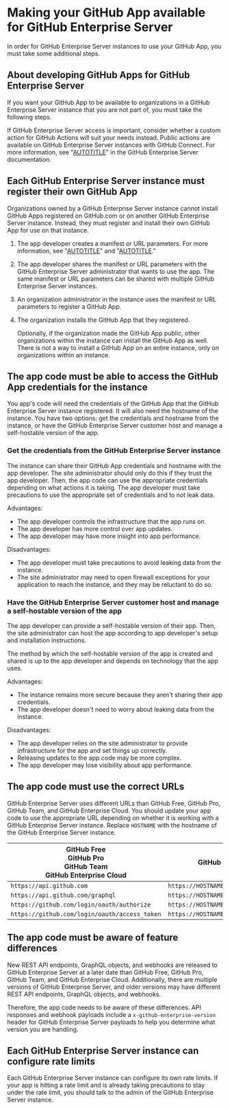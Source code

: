 # Making your GitHub App available for GitHub Enterprise Server

In order for GitHub Enterprise Server instances to use your GitHub App, you must take some additional steps.

## About developing GitHub Apps for GitHub Enterprise Server

If you want your GitHub App to be available to organizations in a GitHub Enterprise Server instance that you are not part of, you must take the following steps.

If GitHub Enterprise Server access is important, consider whether a custom action for GitHub Actions will suit your needs instead. Public actions are available on GitHub Enterprise Server instances with GitHub Connect. For more information, see "[AUTOTITLE](/enterprise-server@latest/admin/github-actions/managing-access-to-actions-from-githubcom/enabling-automatic-access-to-githubcom-actions-using-github-connect)" in the  GitHub Enterprise Server documentation.

## Each GitHub Enterprise Server instance must register their own GitHub App

Organizations owned by a GitHub Enterprise Server instance cannot install GitHub Apps registered on GitHub.com or on another GitHub Enterprise Server instance. Instead, they must register and install their own GitHub App for use on that instance.

1. The app developer creates a manifest or URL parameters. For more information, see "[AUTOTITLE](/apps/creating-github-apps/setting-up-a-github-app/creating-a-github-app-from-a-manifest)" and "[AUTOTITLE](/apps/creating-github-apps/setting-up-a-github-app/creating-a-github-app-using-url-parameters)."
1. The app developer shares the manifest or URL parameters with the GitHub Enterprise Server administrator that wants to use the app. The same manifest or URL parameters can be shared with multiple GitHub Enterprise Server instances.
1. An organization administrator in the instance uses the manifest or URL parameters to register a GitHub App.
1. The organization installs the GitHub App that they registered.

   Optionally, if the organization made the GitHub App public, other organizations within the instance can install the GitHub App as well. There is not a way to install a GitHub App on an entire instance, only on organizations within an instance.

## The app code must be able to access the GitHub App credentials for the instance

You app's code will need the credentials of the GitHub App that the GitHub Enterprise Server instance registered. It will also need the hostname of the instance. You have two options: get the credentials and hostname from the instance, or have the GitHub Enterprise Server customer host and manage a self-hostable version of the app.

### Get the credentials from the GitHub Enterprise Server instance

The instance can share their GitHub App credentials and hostname with the app developer. The site administrator should only do this if they trust the app developer. Then, the app code can use the appropriate credentials depending on what actions it is taking. The app developer must take precautions to use the appropriate set of credentials and to not leak data.

Advantages:

- The app developer controls the infrastructure that the app runs on.
- The app developer has more control over app updates.
- The app developer may have more insight into app performance.

Disadvantages:

- The app developer must take precautions to avoid leaking data from the instance.
- The site administrator may need to open firewall exceptions for your application to reach the instance, and they may be reluctant to do so.

### Have the GitHub Enterprise Server customer host and manage a self-hostable version of the app

The app developer can provide a self-hostable version of their app. Then, the site administrator can host the app according to app developer's setup and installation instructions.

The method by which the self-hostable version of the app is created and shared is up to the app developer and depends on technology that the app uses.

Advantages:

- The instance remains more secure because they aren't sharing their app credentials.
- The app developer doesn't need to worry about leaking data from the instance.

Disadvantages:

- The app developer relies on the site administrator to provide infrastructure for the app and set things up correctly.
- Releasing updates to the app code may be more complex.
- The app developer may lose visibility about app performance.

## The app code must use the correct URLs

GitHub Enterprise Server uses different URLs than GitHub Free, GitHub Pro, GitHub Team, and GitHub Enterprise Cloud. You should update your app code to use the appropriate URL depending on whether it is working with a GitHub Enterprise Server instance. Replace `HOSTNAME` with the hostname of the GitHub Enterprise Server instance.

GitHub Free<br>GitHub Pro<br>GitHub Team<br>GitHub Enterprise Cloud | GitHub Enterprise Server
--- | ---
`https://api.github.com` | `https://HOSTNAME/api/v3`
`https://api.github.com/graphql` | `https://HOSTNAME/api/v3/graphql`
`https://github.com/login/oauth/authorize` | `https://HOSTNAME/login/oauth/authorize`
`https://github.com/login/oauth/access_token` | `https://HOSTNAME/login/oauth/access_token`

## The app code must be aware of feature differences

New REST API endpoints, GraphQL objects, and webhooks are released to GitHub Enterprise Server at a later date than GitHub Free, GitHub Pro, GitHub Team, and GitHub Enterprise Cloud. Additionally, there are multiple versions of GitHub Enterprise Server, and older versions may have different REST API endpoints, GraphQL objects, and webhooks.

Therefore, the app code needs to be aware of these differences. API responses and webhook payloads include a `x-github-enterprise-version` header for GitHub Enterprise Server payloads to help you determine what version you are handling.

## Each GitHub Enterprise Server instance can configure rate limits

Each GitHub Enterprise Server instance can configure its own rate limits. If your app is hitting a rate limit and is already taking precautions to stay under the rate limit, you should talk to the admin of the GitHub Enterprise Server instance.
